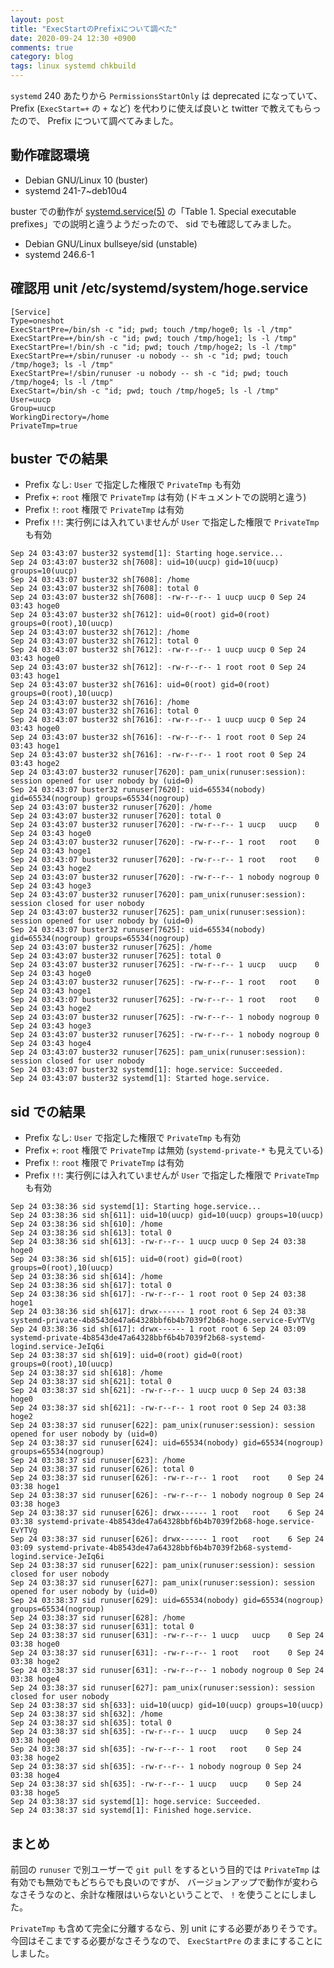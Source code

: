 ```yaml
---
layout: post
title: "ExecStartのPrefixについて調べた"
date: 2020-09-24 12:30 +0900
comments: true
category: blog
tags: linux systemd chkbuild
---
```

`systemd` 240 あたりから `PermissionsStartOnly` は deprecated になっていて、
Prefix (`ExecStart=+` の `+` など) を代わりに使えば良いと twitter で教えてもらったので、
Prefix について調べてみました。

<!--more-->

## 動作確認環境

- Debian GNU/Linux 10 (buster)
- systemd 241-7~deb10u4

buster での動作が
[systemd.service(5)](https://www.freedesktop.org/software/systemd/man/systemd.service.html)
の「Table 1. Special executable prefixes」での説明と違うようだったので、
sid でも確認してみました。

- Debian GNU/Linux bullseye/sid (unstable)
- systemd 246.6-1

## 確認用 unit /etc/systemd/system/hoge.service

```
[Service]
Type=oneshot
ExecStartPre=/bin/sh -c "id; pwd; touch /tmp/hoge0; ls -l /tmp"
ExecStartPre=+/bin/sh -c "id; pwd; touch /tmp/hoge1; ls -l /tmp"
ExecStartPre=!/bin/sh -c "id; pwd; touch /tmp/hoge2; ls -l /tmp"
ExecStartPre=+/sbin/runuser -u nobody -- sh -c "id; pwd; touch /tmp/hoge3; ls -l /tmp"
ExecStartPre=!/sbin/runuser -u nobody -- sh -c "id; pwd; touch /tmp/hoge4; ls -l /tmp"
ExecStart=/bin/sh -c "id; pwd; touch /tmp/hoge5; ls -l /tmp"
User=uucp
Group=uucp
WorkingDirectory=/home
PrivateTmp=true
```

## buster での結果

- Prefix なし: `User` で指定した権限で `PrivateTmp` も有効
- Prefix `+`: `root` 権限で `PrivateTmp` は有効 (ドキュメントでの説明と違う)
- Prefix `!`: `root` 権限で `PrivateTmp` は有効
- Prefix `!!`: 実行例には入れていませんが `User` で指定した権限で `PrivateTmp` も有効

```
Sep 24 03:43:07 buster32 systemd[1]: Starting hoge.service...
Sep 24 03:43:07 buster32 sh[7608]: uid=10(uucp) gid=10(uucp) groups=10(uucp)
Sep 24 03:43:07 buster32 sh[7608]: /home
Sep 24 03:43:07 buster32 sh[7608]: total 0
Sep 24 03:43:07 buster32 sh[7608]: -rw-r--r-- 1 uucp uucp 0 Sep 24 03:43 hoge0
Sep 24 03:43:07 buster32 sh[7612]: uid=0(root) gid=0(root) groups=0(root),10(uucp)
Sep 24 03:43:07 buster32 sh[7612]: /home
Sep 24 03:43:07 buster32 sh[7612]: total 0
Sep 24 03:43:07 buster32 sh[7612]: -rw-r--r-- 1 uucp uucp 0 Sep 24 03:43 hoge0
Sep 24 03:43:07 buster32 sh[7612]: -rw-r--r-- 1 root root 0 Sep 24 03:43 hoge1
Sep 24 03:43:07 buster32 sh[7616]: uid=0(root) gid=0(root) groups=0(root),10(uucp)
Sep 24 03:43:07 buster32 sh[7616]: /home
Sep 24 03:43:07 buster32 sh[7616]: total 0
Sep 24 03:43:07 buster32 sh[7616]: -rw-r--r-- 1 uucp uucp 0 Sep 24 03:43 hoge0
Sep 24 03:43:07 buster32 sh[7616]: -rw-r--r-- 1 root root 0 Sep 24 03:43 hoge1
Sep 24 03:43:07 buster32 sh[7616]: -rw-r--r-- 1 root root 0 Sep 24 03:43 hoge2
Sep 24 03:43:07 buster32 runuser[7620]: pam_unix(runuser:session): session opened for user nobody by (uid=0)
Sep 24 03:43:07 buster32 runuser[7620]: uid=65534(nobody) gid=65534(nogroup) groups=65534(nogroup)
Sep 24 03:43:07 buster32 runuser[7620]: /home
Sep 24 03:43:07 buster32 runuser[7620]: total 0
Sep 24 03:43:07 buster32 runuser[7620]: -rw-r--r-- 1 uucp   uucp    0 Sep 24 03:43 hoge0
Sep 24 03:43:07 buster32 runuser[7620]: -rw-r--r-- 1 root   root    0 Sep 24 03:43 hoge1
Sep 24 03:43:07 buster32 runuser[7620]: -rw-r--r-- 1 root   root    0 Sep 24 03:43 hoge2
Sep 24 03:43:07 buster32 runuser[7620]: -rw-r--r-- 1 nobody nogroup 0 Sep 24 03:43 hoge3
Sep 24 03:43:07 buster32 runuser[7620]: pam_unix(runuser:session): session closed for user nobody
Sep 24 03:43:07 buster32 runuser[7625]: pam_unix(runuser:session): session opened for user nobody by (uid=0)
Sep 24 03:43:07 buster32 runuser[7625]: uid=65534(nobody) gid=65534(nogroup) groups=65534(nogroup)
Sep 24 03:43:07 buster32 runuser[7625]: /home
Sep 24 03:43:07 buster32 runuser[7625]: total 0
Sep 24 03:43:07 buster32 runuser[7625]: -rw-r--r-- 1 uucp   uucp    0 Sep 24 03:43 hoge0
Sep 24 03:43:07 buster32 runuser[7625]: -rw-r--r-- 1 root   root    0 Sep 24 03:43 hoge1
Sep 24 03:43:07 buster32 runuser[7625]: -rw-r--r-- 1 root   root    0 Sep 24 03:43 hoge2
Sep 24 03:43:07 buster32 runuser[7625]: -rw-r--r-- 1 nobody nogroup 0 Sep 24 03:43 hoge3
Sep 24 03:43:07 buster32 runuser[7625]: -rw-r--r-- 1 nobody nogroup 0 Sep 24 03:43 hoge4
Sep 24 03:43:07 buster32 runuser[7625]: pam_unix(runuser:session): session closed for user nobody
Sep 24 03:43:07 buster32 systemd[1]: hoge.service: Succeeded.
Sep 24 03:43:07 buster32 systemd[1]: Started hoge.service.
```

## sid での結果

- Prefix なし: `User` で指定した権限で `PrivateTmp` も有効
- Prefix `+`: `root` 権限で `PrivateTmp` は無効 (`systemd-private-*` も見えている)
- Prefix `!`: `root` 権限で `PrivateTmp` は有効
- Prefix `!!`: 実行例には入れていませんが `User` で指定した権限で `PrivateTmp` も有効

```
Sep 24 03:38:36 sid systemd[1]: Starting hoge.service...
Sep 24 03:38:36 sid sh[611]: uid=10(uucp) gid=10(uucp) groups=10(uucp)
Sep 24 03:38:36 sid sh[610]: /home
Sep 24 03:38:36 sid sh[613]: total 0
Sep 24 03:38:36 sid sh[613]: -rw-r--r-- 1 uucp uucp 0 Sep 24 03:38 hoge0
Sep 24 03:38:36 sid sh[615]: uid=0(root) gid=0(root) groups=0(root),10(uucp)
Sep 24 03:38:36 sid sh[614]: /home
Sep 24 03:38:36 sid sh[617]: total 0
Sep 24 03:38:36 sid sh[617]: -rw-r--r-- 1 root root 0 Sep 24 03:38 hoge1
Sep 24 03:38:36 sid sh[617]: drwx------ 1 root root 6 Sep 24 03:38 systemd-private-4b8543de47a64328bbf6b4b7039f2b68-hoge.service-EvYTVg
Sep 24 03:38:36 sid sh[617]: drwx------ 1 root root 6 Sep 24 03:09 systemd-private-4b8543de47a64328bbf6b4b7039f2b68-systemd-logind.service-JeIq6i
Sep 24 03:38:37 sid sh[619]: uid=0(root) gid=0(root) groups=0(root),10(uucp)
Sep 24 03:38:37 sid sh[618]: /home
Sep 24 03:38:37 sid sh[621]: total 0
Sep 24 03:38:37 sid sh[621]: -rw-r--r-- 1 uucp uucp 0 Sep 24 03:38 hoge0
Sep 24 03:38:37 sid sh[621]: -rw-r--r-- 1 root root 0 Sep 24 03:38 hoge2
Sep 24 03:38:37 sid runuser[622]: pam_unix(runuser:session): session opened for user nobody by (uid=0)
Sep 24 03:38:37 sid runuser[624]: uid=65534(nobody) gid=65534(nogroup) groups=65534(nogroup)
Sep 24 03:38:37 sid runuser[623]: /home
Sep 24 03:38:37 sid runuser[626]: total 0
Sep 24 03:38:37 sid runuser[626]: -rw-r--r-- 1 root   root    0 Sep 24 03:38 hoge1
Sep 24 03:38:37 sid runuser[626]: -rw-r--r-- 1 nobody nogroup 0 Sep 24 03:38 hoge3
Sep 24 03:38:37 sid runuser[626]: drwx------ 1 root   root    6 Sep 24 03:38 systemd-private-4b8543de47a64328bbf6b4b7039f2b68-hoge.service-EvYTVg
Sep 24 03:38:37 sid runuser[626]: drwx------ 1 root   root    6 Sep 24 03:09 systemd-private-4b8543de47a64328bbf6b4b7039f2b68-systemd-logind.service-JeIq6i
Sep 24 03:38:37 sid runuser[622]: pam_unix(runuser:session): session closed for user nobody
Sep 24 03:38:37 sid runuser[627]: pam_unix(runuser:session): session opened for user nobody by (uid=0)
Sep 24 03:38:37 sid runuser[629]: uid=65534(nobody) gid=65534(nogroup) groups=65534(nogroup)
Sep 24 03:38:37 sid runuser[628]: /home
Sep 24 03:38:37 sid runuser[631]: total 0
Sep 24 03:38:37 sid runuser[631]: -rw-r--r-- 1 uucp   uucp    0 Sep 24 03:38 hoge0
Sep 24 03:38:37 sid runuser[631]: -rw-r--r-- 1 root   root    0 Sep 24 03:38 hoge2
Sep 24 03:38:37 sid runuser[631]: -rw-r--r-- 1 nobody nogroup 0 Sep 24 03:38 hoge4
Sep 24 03:38:37 sid runuser[627]: pam_unix(runuser:session): session closed for user nobody
Sep 24 03:38:37 sid sh[633]: uid=10(uucp) gid=10(uucp) groups=10(uucp)
Sep 24 03:38:37 sid sh[632]: /home
Sep 24 03:38:37 sid sh[635]: total 0
Sep 24 03:38:37 sid sh[635]: -rw-r--r-- 1 uucp   uucp    0 Sep 24 03:38 hoge0
Sep 24 03:38:37 sid sh[635]: -rw-r--r-- 1 root   root    0 Sep 24 03:38 hoge2
Sep 24 03:38:37 sid sh[635]: -rw-r--r-- 1 nobody nogroup 0 Sep 24 03:38 hoge4
Sep 24 03:38:37 sid sh[635]: -rw-r--r-- 1 uucp   uucp    0 Sep 24 03:38 hoge5
Sep 24 03:38:37 sid systemd[1]: hoge.service: Succeeded.
Sep 24 03:38:37 sid systemd[1]: Finished hoge.service.
```

## まとめ

前回の `runuser` で別ユーザーで `git pull` をするという目的では `PrivateTmp` は有効でも無効でもどちらでも良いのですが、
バージョンアップで動作が変わらなさそうなのと、余計な権限はいらないということで、 `!` を使うことにしました。

`PrivateTmp` も含めて完全に分離するなら、別 unit にする必要がありそうです。
今回はそこまでする必要がなさそうなので、 `ExecStartPre` のままにすることにしました。

